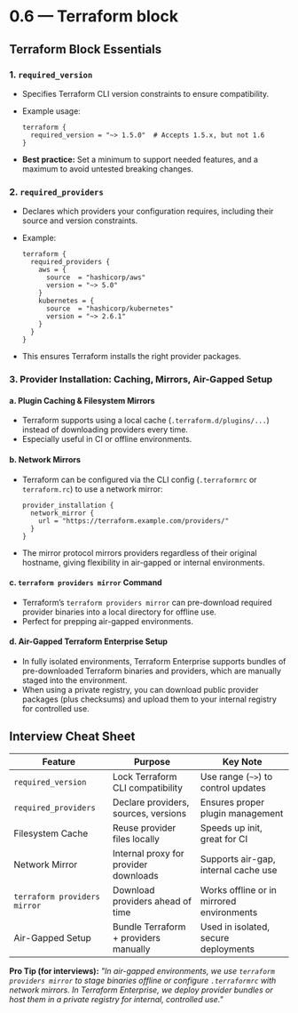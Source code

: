 # 0.6 — Terraform block

## Terraform Block Essentials

### 1. `required_version`

- Specifies Terraform CLI version constraints to ensure compatibility.
- Example usage:

  ```hcl
  terraform {
    required_version = "~> 1.5.0"  # Accepts 1.5.x, but not 1.6
  }
  ```

- **Best practice:** Set a minimum to support needed features, and a maximum to avoid untested breaking changes.

### 2. `required_providers`

- Declares which providers your configuration requires, including their source and version constraints.
- Example:

  ```hcl
  terraform {
    required_providers {
      aws = {
        source  = "hashicorp/aws"
        version = "~> 5.0"
      }
      kubernetes = {
        source  = "hashicorp/kubernetes"
        version = "~> 2.6.1"
      }
    }
  }
  ```

- This ensures Terraform installs the right provider packages.

### 3. Provider Installation: Caching, Mirrors, Air-Gapped Setup

#### a. Plugin Caching & Filesystem Mirrors

- Terraform supports using a local cache (`.terraform.d/plugins/...`) instead of downloading providers every time.
- Especially useful in CI or offline environments.

#### b. Network Mirrors

- Terraform can be configured via the CLI config (`.terraformrc` or `terraform.rc`) to use a network mirror:

  ```hcl
  provider_installation {
    network_mirror {
      url = "https://terraform.example.com/providers/"
    }
  }
  ```

- The mirror protocol mirrors providers regardless of their original hostname, giving flexibility in air-gapped or internal environments.

#### c. `terraform providers mirror` Command

- Terraform’s `terraform providers mirror` can pre-download required provider binaries into a local directory for offline use.
- Perfect for prepping air-gapped environments.

#### d. Air-Gapped Terraform Enterprise Setup

- In fully isolated environments, Terraform Enterprise supports bundles of pre-downloaded Terraform binaries and providers, which are manually staged into the environment.
- When using a private registry, you can download public provider packages (plus checksums) and upload them to your internal registry for controlled use.

## Interview Cheat Sheet

| Feature                      | Purpose                               | Key Note                                  |
| ---------------------------- | ------------------------------------- | ----------------------------------------- |
| `required_version`           | Lock Terraform CLI compatibility      | Use range (`~>`) to control updates       |
| `required_providers`         | Declare providers, sources, versions  | Ensures proper plugin management          |
| Filesystem Cache             | Reuse provider files locally          | Speeds up init, great for CI              |
| Network Mirror               | Internal proxy for provider downloads | Supports air-gap, internal cache use      |
| `terraform providers mirror` | Download providers ahead of time      | Works offline or in mirrored environments |
| Air-Gapped Setup             | Bundle Terraform + providers manually | Used in isolated, secure deployments      |

**Pro Tip (for interviews):**
_"In air-gapped environments, we use `terraform providers mirror` to stage binaries offline or configure `.terraformrc` with network mirrors. In Terraform Enterprise, we deploy provider bundles or host them in a private registry for internal, controlled use."_
